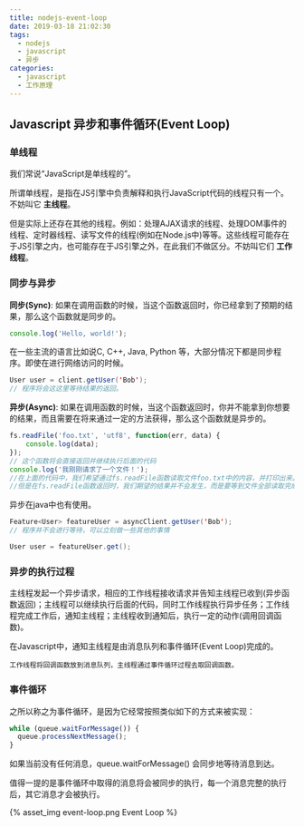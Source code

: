 ```yaml
---
title: nodejs-event-loop
date: 2019-03-18 21:02:30
tags:
  - nodejs
  - javascript
  - 异步
categories:
  - javascript
  - 工作原理
---
```



## Javascript 异步和事件循环(Event Loop)

### 单线程

我们常说“JavaScript是单线程的”。

所谓单线程，是指在JS引擎中负责解释和执行JavaScript代码的线程只有一个。不妨叫它 **主线程**。

但是实际上还存在其他的线程。例如：处理AJAX请求的线程、处理DOM事件的线程、定时器线程、读写文件的线程(例如在Node.js中)等等。这些线程可能存在于JS引擎之内，也可能存在于JS引擎之外，在此我们不做区分。不妨叫它们 **工作线程**。

### 同步与异步

**同步(Sync)**: 如果在调用函数的时候，当这个函数返回时，你已经拿到了预期的结果，那么这个函数就是同步的。

``` javascript
console.log('Hello, world!');
```

在一些主流的语言比如说C, C++, Java, Python 等，大部分情况下都是同步程序。即使在进行网络访问的时候。

``` java
User user = client.getUser('Bob');
// 程序将会这这里等待结果的返回。
```

**异步(Async)**: 如果在调用函数的时候，当这个函数返回时，你并不能拿到你想要的结果，而且需要在将来通过一定的方法获得，那么这个函数就是异步的。

``` javascript
fs.readFile('foo.txt', 'utf8', function(err, data) {
    console.log(data);
});
// 这个函数将会直接返回并继续执行后面的代码
console.log('我刚刚请求了一个文件！');
//在上面的代码中，我们希望通过fs.readFile函数读取文件foo.txt中的内容，并打印出来。
//但是在fs.readFile函数返回时，我们期望的结果并不会发生，而是要等到文件全部读取完成之后。如果文件很大的话可能要很长时间。
```

异步在java中也有使用。

``` java
Feature<User> featureUser = asyncClient.getUser('Bob');
// 程序并不会进行等待，可以立刻做一些其他的事情

User user = featureUser.get();
```

### 异步的执行过程

主线程发起一个异步请求，相应的工作线程接收请求并告知主线程已收到(异步函数返回)；主线程可以继续执行后面的代码，同时工作线程执行异步任务；工作线程完成工作后，通知主线程；主线程收到通知后，执行一定的动作(调用回调函数)。

在Javascript中，通知主线程是由消息队列和事件循环(Event Loop)完成的。

```
工作线程将回调函数放到消息队列，主线程通过事件循环过程去取回调函数。
```

### 事件循环

之所以称之为事件循环，是因为它经常按照类似如下的方式来被实现：
``` javascript
while (queue.waitForMessage()) {
  queue.processNextMessage();
}
```
如果当前没有任何消息，queue.waitForMessage() 会同步地等待消息到达。

值得一提的是事件循环中取得的消息将会被同步的执行，每一个消息完整的执行后，其它消息才会被执行。

{% asset_img event-loop.png Event Loop %}
